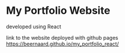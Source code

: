 # My Portfolio Website
developed using React

link to the website deployed with github pages
https://beernaard.github.io/my_portfolio_react/

